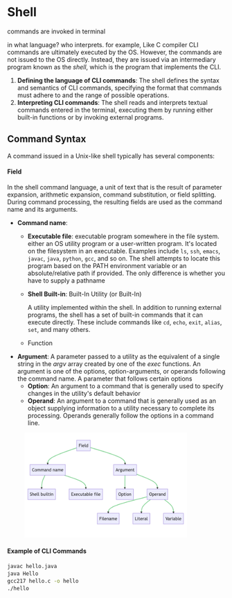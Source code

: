 # Shell

commands are invoked in terminal

in what language? who interprets. for example, Like C compiler  CLI commands are ultimately executed by the OS. However, the commands are not issued to the OS directly. Instead, they are issued via an intermediary program known as the _shell_, which is the program that implements the CLI.&#x20;

1. **Defining the language of CLI commands**: The shell defines the syntax and semantics of CLI commands, specifying the format that commands must adhere to and the range of possible operations.
2. **Interpreting CLI commands**: The shell reads and interprets textual commands entered in the terminal, executing them by running either built-in functions or by invoking external programs.

## Command Syntax

A command issued in a Unix-like shell typically has several components:

#### Field

In the shell command language, a unit of text that is the result of parameter expansion, arithmetic expansion, command substitution, or field splitting. During command processing, the resulting fields are used as the command name and its arguments.

* **Command name**:
  * **Executable file**: executable program somewhere in the file system. either an OS utility program or a user-written program. It's located on the filesystem in an executable.  Examples include `ls`, `ssh`, `emacs`, `javac`, `java`, `python`, `gcc`, and so on. The shell attempts to locate this program based on the PATH environment variable or an absolute/relative path if provided. The only difference is whether you have to supply a pathname
  *   **Shell Built-in**: Built-In Utility (or Built-In)

      A utility implemented within the shell.  In addition to running external programs, the shell has a set of built-in commands that it can execute directly. These include commands like `cd`, `echo`, `exit`, `alias`, `set`, and many others.
  * Function
* **Argument**: A parameter passed to a utility as the equivalent of a single string in the _argv_ array created by one of the _exec_ functions. An argument is one of the options, option-arguments, or operands following the command name. A parameter that follows certain options
  * **Option**: An argument to a command that is generally used to specify changes in the utility's default behavior
  * **Operand**: An argument to a command that is generally used as an object supplying information to a utility necessary to complete its processing. Operands generally follow the options in a command line.&#x20;



&#x20;

<figure><img src="../.gitbook/assets/Screenshot 2023-05-19 at 4.10.11 PM.png" alt="" width="375"><figcaption></figcaption></figure>

#### Example of CLI Commands

```bash
javac hello.java
java Hello
gcc217 hello.c -o hello
./hello
```



